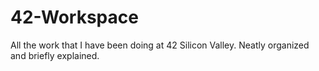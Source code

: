 # 42-Workspace
All the work that I have been doing at 42 Silicon Valley. Neatly organized and briefly explained.
